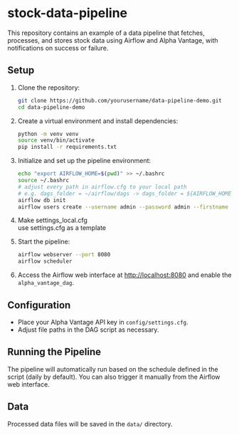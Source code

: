 # stock-data-pipeline

This repository contains an example of a data pipeline that fetches, processes, and stores stock data using Airflow and Alpha Vantage, with notifications on success or failure.

## Setup

1. Clone the repository:
    ```bash
    git clone https://github.com/yourusername/data-pipeline-demo.git
    cd data-pipeline-demo
    ```

2. Create a virtual environment and install dependencies:
    ```bash
    python -m venv venv
    source venv/bin/activate
    pip install -r requirements.txt
    ```

3. Initialize and set up the pipeline environment:
    ```bash
    echo "export AIRFLOW_HOME=$(pwd)" >> ~/.bashrc
    source ~/.bashrc
    # adjust every path in airflow.cfg to your local path 
    # e.g. dags_folder = ~/airflow/dags -> dags_folder = ${AIRFLOW_HOME}/dags
    airflow db init
    airflow users create --username admin --password admin --firstname Admin --lastname User --role Admin --email admin@example.com
    ```
4. Make settings_local.cfg  
   use settings.cfg as a template

5. Start the pipeline:
    ```bash
    airflow webserver --port 8080
    airflow scheduler
    ```

5. Access the Airflow web interface at [http://localhost:8080](http://localhost:8080) and enable the `alpha_vantage_dag`.

## Configuration

- Place your Alpha Vantage API key in `config/settings.cfg`.
- Adjust file paths in the DAG script as necessary.

## Running the Pipeline

The pipeline will automatically run based on the schedule defined in the script (daily by default). You can also trigger it manually from the Airflow web interface.

## Data

Processed data files will be saved in the `data/` directory.
